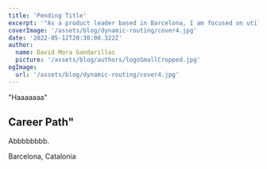 ```yaml
---
title: 'Pending Title'
excerpt: '"As a product leader based in Barcelona, I am focused on utilizing a people-centered approach to drive success in scaling tech startups. My focus on people helps me to better understand the needs and desires of my customers and stakeholders, and drives the development of innovative and effective products. My experience in scaling tech startups also gives me the skills and knowledge needed to navigate the challenges and opportunities of growing a business. I am committed to using my expertise and a people-centered approach to drive success and make a positive impact in the tech industry.'
coverImage: '/assets/blog/dynamic-routing/cover4.jpg'
date: '2022-05-12T20:30:00.322Z'
author:
  name: David Mora Gandarillas
  picture: '/assets/blog/authors/logoSmallCropped.jpg'
ogImage:
  url: '/assets/blog/dynamic-routing/cover4.jpg'
---
```


"Haaaaaaa"

## Career Path"

Abbbbbbbb.

Barcelona, Catalonia
